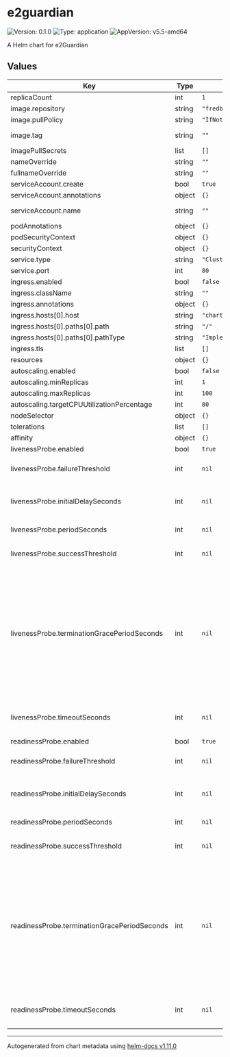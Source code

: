 # e2guardian

![Version: 0.1.0](https://img.shields.io/badge/Version-0.1.0-informational?style=flat-square) ![Type: application](https://img.shields.io/badge/Type-application-informational?style=flat-square) ![AppVersion: v5.5-amd64](https://img.shields.io/badge/AppVersion-v5.5--amd64-informational?style=flat-square)

A Helm chart for e2Guardian

## Values

| Key | Type | Default | Description |
|-----|------|---------|-------------|
| replicaCount | int | `1` | Number of replicas to start. |
| image.repository | string | `"fredbcode"` |  |
| image.pullPolicy | string | `"IfNotPresent"` |  |
| image.tag | string | `""` | Overrides the image tag whose default is the chart appVersion. |
| imagePullSecrets | list | `[]` |  |
| nameOverride | string | `""` |  |
| fullnameOverride | string | `""` |  |
| serviceAccount.create | bool | `true` | Specifies whether a service account should be created |
| serviceAccount.annotations | object | `{}` | Annotations to add to the service account |
| serviceAccount.name | string | `""` | If not set and create is true, a name is generated using the fullname template |
| podAnnotations | object | `{}` |  |
| podSecurityContext | object | `{}` |  |
| securityContext | object | `{}` |  |
| service.type | string | `"ClusterIP"` |  |
| service.port | int | `80` |  |
| ingress.enabled | bool | `false` |  |
| ingress.className | string | `""` |  |
| ingress.annotations | object | `{}` |  |
| ingress.hosts[0].host | string | `"chart-example.local"` |  |
| ingress.hosts[0].paths[0].path | string | `"/"` |  |
| ingress.hosts[0].paths[0].pathType | string | `"ImplementationSpecific"` |  |
| ingress.tls | list | `[]` |  |
| resources | object | `{}` |  |
| autoscaling.enabled | bool | `false` |  |
| autoscaling.minReplicas | int | `1` |  |
| autoscaling.maxReplicas | int | `100` |  |
| autoscaling.targetCPUUtilizationPercentage | int | `80` |  |
| nodeSelector | object | `{}` |  |
| tolerations | list | `[]` |  |
| affinity | object | `{}` |  |
| livenessProbe.enabled | bool | `true` | Enable the probe |
| livenessProbe.failureThreshold | int | `nil` | Minimum consecutive failures for the probe to be considered failed after having succeeded. Defaults to 3. Minimum value is 1. |
| livenessProbe.initialDelaySeconds | int | `nil` | Number of seconds after the container has started before liveness probes are initiated. More info: https://kubernetes.io/docs/concepts/workloads/pods/pod-lifecycle#container-probes |
| livenessProbe.periodSeconds | int | `nil` | How often (in seconds) to perform the probe. Default to 10 seconds. Minimum value is 1. |
| livenessProbe.successThreshold | int | `nil` | Minimum consecutive successes for the probe to be considered successful after having failed. Defaults to 1. Must be 1 for liveness and startup. Minimum value is 1. |
| livenessProbe.terminationGracePeriodSeconds | int | `nil` | Optional duration in seconds the pod needs to terminate gracefully upon probe failure. The grace period is the duration in seconds after the processes running in the pod are sent a termination signal and the time when the processes are forcibly halted with a kill signal. Set this value longer than the expected cleanup time for your process. If this value is nil, the pod's terminationGracePeriodSeconds will be used. Otherwise, this value overrides the value provided by the pod spec. Value must be non-negative integer. The value zero indicates stop immediately via the kill signal (no opportunity to shut down). This is a beta field and requires enabling ProbeTerminationGracePeriod feature gate. Minimum value is 1. spec.terminationGracePeriodSeconds is used if unset. |
| livenessProbe.timeoutSeconds | int | `nil` | Number of seconds after which the probe times out. Defaults to 1 second. Minimum value is 1. More info: https://kubernetes.io/docs/concepts/workloads/pods/pod-lifecycle#container-probes |
| readinessProbe.enabled | bool | `true` | Enable the probe |
| readinessProbe.failureThreshold | int | `nil` | Minimum consecutive failures for the probe to be considered failed after having succeeded. Defaults to 3. Minimum value is 1. |
| readinessProbe.initialDelaySeconds | int | `nil` | Number of seconds after the container has started before liveness probes are initiated. More info: https://kubernetes.io/docs/concepts/workloads/pods/pod-lifecycle#container-probes |
| readinessProbe.periodSeconds | int | `nil` | How often (in seconds) to perform the probe. Default to 10 seconds. Minimum value is 1. |
| readinessProbe.successThreshold | int | `nil` | Minimum consecutive successes for the probe to be considered successful after having failed. Defaults to 1. Must be 1 for liveness and startup. Minimum value is 1. |
| readinessProbe.terminationGracePeriodSeconds | int | `nil` | Optional duration in seconds the pod needs to terminate gracefully upon probe failure. The grace period is the duration in seconds after the processes running in the pod are sent a termination signal and the time when the processes are forcibly halted with a kill signal. Set this value longer than the expected cleanup time for your process. If this value is nil, the pod's terminationGracePeriodSeconds will be used. Otherwise, this value overrides the value provided by the pod spec. Value must be non-negative integer. The value zero indicates stop immediately via the kill signal (no opportunity to shut down). This is a beta field and requires enabling ProbeTerminationGracePeriod feature gate. Minimum value is 1. spec.terminationGracePeriodSeconds is used if unset. |
| readinessProbe.timeoutSeconds | int | `nil` | Number of seconds after which the probe times out. Defaults to 1 second. Minimum value is 1. More info: https://kubernetes.io/docs/concepts/workloads/pods/pod-lifecycle#container-probes |

----------------------------------------------
Autogenerated from chart metadata using [helm-docs v1.11.0](https://github.com/norwoodj/helm-docs/releases/v1.11.0)

